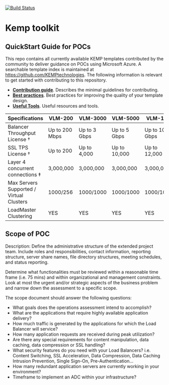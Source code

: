 [![Build Status](https://dev.azure.com/wikiazure/kemp%20toolkit/_apis/build/status/kemp%20toolkit?branchName=master)](https://dev.azure.com/wikiazure/kemp%20toolkit/_build/latest?definitionId=23&branchName=master)
# Kemp toolkit

## QuickStart Guide for POCs

This repo contains all currently available KEMP templates contributed by the community to deliver guidance on POCs using Microsoft Azure. A searchable template index is maintained at https://github.com/KEMPtechnologies.
The following information is relevant to get started with contributing to this repository.

+ [**Contribution guide**](/1-CONTRIBUTION-GUIDE/README.md#contribution-guide). Describes the minimal guidelines for contributing.
+ [**Best practices**](/1-CONTRIBUTION-GUIDE/best-practices.md#best-practices). Best practices for improving the quality of your template design.
+ [**Useful Tools**](/1-CONTRIBUTION-GUIDE/useful-tools.md#useful-tools). Useful resources and tools.


| Specifications  | VLM-200 | VLM-3000 |VLM-5000 |VLM-10G |
| ------------- | ------------- | ------------- | ------------- | ------------- |
| Balancer Throughput License †  | Up to 200 Mbps  |Up to 3 Gbps |Up to 5 Gbps  |Up to 10 Gbps  |
| SSL TPS License †  | Up to 200  |Up to 4,000  |Up to 10,000  |Up to 12,000  |
| Layer 4 concurrent connections ‡  | 3,000,000  |3,000,000  |3,000,000  |3,000,000  |
| Max Servers Supported / Virtual Clusters  | 1000/256  |1000/1000 |1000/1000  |1000/1000  |
| LoadMaster Clustering  | YES  |YES  |YES  |YES  |

## Scope of POC

Description: Define the administrative structure of the extended project team. Include roles and responsibilities, contact information, reporting structure, server share names, file directory structures, meeting schedules, and status reporting.

Determine what functionalities must be reviewed within a reasonable time frame (i.e. 75 mins) and within organizational and management constraints. Look at most the urgent and/or strategic aspects of the business problem and narrow down the assessment to a specific scope.

The scope document should answer the following questions:
- What goals does the operations assessment intend to accomplish?
- What are the applications that require highly available application delivery?
- How much traffic is generated by the applications for which the Load Balancer will service?
- How many application requests are received during peak utilization?
- Are there any special requirements for content manipulation, data caching, data compression or SSL handling?
- What security features do you need with your Load Balancers? i.e. Content Switching, SSL Acceleration, Data Compression, Data Caching Intrusion Prevention, Single Sign-On, Pre-Authentication...
- How many redundant application servers are currently working in your environment?
- Timeframe to implement an ADC within your infrastructure?
